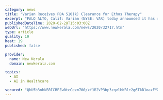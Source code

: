 ```yaml
---
category: news
title: "Varian Receives FDA 510(k) Clearance for Ethos Therapy"
excerpt: "PALO ALTO, Calif: Varian (NYSE: VAR) today announced it has received FDA 510(k) clearance for its Ethos therapy, an Adaptive Intelligence solution. Ethos therapy is an artificial intelligence (AI)-driven holistic solution that provides an opportunity to transform cancer care. This new solution is designed to deliver an entire adaptive treatment ..."
publishedDateTime: 2020-02-28T15:03:00Z
webUrl: "https://www.newkerala.com/news/2020/32717.htm"
type: article
quality: 19
heat: 19
published: false

provider:
  name: New Kerala
  domain: newkerala.com

topics:
  - AI
  - AI in Healthcare

secured: "QhU5b3nhNBRICBPZw0tcCezm700/xf1B2VP3bp3zqvlbKRl+2g6TkD1oaxFYXKg24TWZcOJimt1oSUD+vP32QHyP7VML+4fQqYdQhrTI0k2sDWpnDTviPSwZYAh7o9V0a2oDRjPlmcVd9b9RX7d5EHFuLbrcb2R7de5VOxq21DuR68Hki7yW9pYHbwrpY3UQxLF9yNqbMTlqZBVjACxtwN8lOC3D55uptvtwYYZggGk50009zHKDQJdi1pLhov603ZKapzA/2GjyEHqWmQ4gHljUt7BV/QIjThZp8TsNu2gywuhRx5Fq7HpBUbKv3GFp;sNDgIrTxOa7MgYMtmXmJJQ=="
---
```


